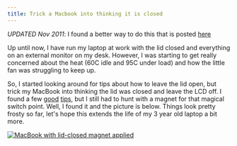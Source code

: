 ```yaml
---
title: Trick a Macbook into thinking it is closed
---
```


*UPDATED Nov 2011*: I found a better way to do this that is posted
[here](/2011/11/09/Lid-open-display-off)

Up until now, I have run my laptop at work with the lid closed and everything
on an external monitor on my desk.  However, I was starting to get really
concerned about the heat (60C idle and 95C under load) and how the little fan
was struggling to keep up.

So, I started looking around for tips about how to leave the lid open, but
trick my MacBook into thinking the lid was closed and leave the LCD off.  I
found a few [good](http://discussions.apple.com/message.jspa?messageID=9390796
"Using MacBook Open, with External Monitor, MB LCD Off?")
[tips](http://forums.macrumors.com/archive/index.php//t-625443.html "Trick a
MacBook's Lid"), but I still had to hunt with a magnet for that magical switch
point. Well, I found it and the picture is below.  Things look pretty frosty so
far, let's hope this extends the life of my 3 year old laptop a bit more.  

[![MacBook with lid-closed magnet
applied](http://farm5.static.flickr.com/4111/5103718702_6c0ef9e619.jpg)](http://www.flickr.com/photos/gregburek/5103718702/
"Macbook with lid trick magnet attached by greg.burek, on Flickr")

